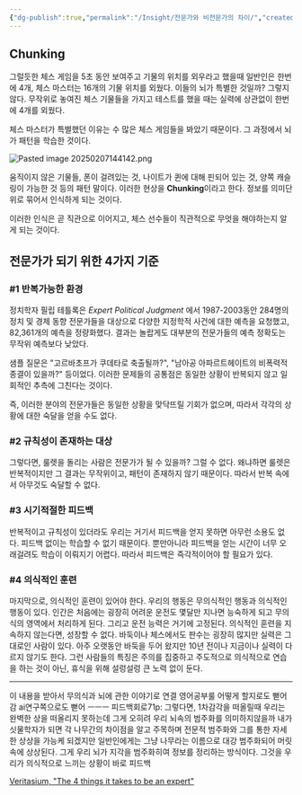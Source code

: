 ```yaml
---
{"dg-publish":true,"permalink":"/Insight/전문가와 비전문가의 차이/","created":"2024-11-15T15:47:26.000+09:00","updated":"2025-02-07T19:52:28.000+09:00"}
---
```


## Chunking
그럴듯한 체스 게임을 5초 동안 보여주고 기물의 위치를 외우라고 했을때 일반인은 한번에 4개, 체스 마스터는 16개의 기물 위치를 외웠다. 이들의 뇌가 특별한 것일까? 그렇지 않다.
무작위로 놓여진 체스 기물들을 가지고 테스트를 했을 때는 실력에 상관없이 한번에 4개를 외웠다.

체스 마스터가 특별했던 이유는 수 많은 체스 게임들을 봐았기 때문이다.
그 과정에서 뇌가 패턴을 학습한 것이다.

![Pasted image 20250207144142.png](/img/user/z-Attached%20Files/Pasted%20image%2020250207144142.png)

움직이지 않은 기물들, 폰이 걸려있는 것, 나이트가 퀸에 대해 핀되어 있는 것, 양쪽 캐슬링이 가능한 것 등의 패턴 말이다. 이러한 현상을 **Chunking**이라고 한다. 정보를 의미단위로 묶어서 인식하게 되는 것이다.

이러한 인식은 곧 직관으로 이어지고, 체스 선수들이 직관적으로 무엇을 해야하는지 알게 되는 것이다.

## 전문가가 되기 위한 4가지 기준

### #1 반복가능한 환경
정치학자 필립 테틀록은 _Expert Political Judgment_ 에서 1987-2003동안 284명의 정치 및 경제 동향 전문가들을 대상으로 다양한 지정학적 사건에 대한 예측을 요청했고, 82,361개의 예측을 정량화했다. 결과는 놀랍게도 대부분의 전문가들의 예측 정확도는 무작위 예측보다 낮았다.

샘플 질문은 "고르바초프가 쿠데타로 축출될까?", "남아공 아파르트헤이트의 비폭력적 종결이 있을까?" 등이었다. 이러한 문제들의 공통점은 동일한 상황이 반복되지 않고 일회적인 추측에 그친다는 것이다.

즉, 이러한 분야의 전문가들은 동일한 상황을 맞닥뜨릴 기회가 없으며, 따라서 각각의 상황에 대한 숙달을 얻을 수도 없다.

### #2 규칙성이 존재하는 대상
그렇다면, 룰렛을 돌리는 사람은 전문가가 될 수 있을까?
그럴 수 없다. 왜냐하면 룰렛은 반복적이지만 그 결과는 무작위이고, 패턴이 존재하지 않기 때문이다.
따라서 반복 속에서 아무것도 숙달할 수 없다.

### #3 시기적절한 피드백
반복적이고 규칙성이 있더라도 우리는 거기서 피드백을 얻지 못하면 아무런 소용도 없다. 피드백 없이는 학습할 수 없기 때문이다. 뿐만아니라 피드백을 얻는 시간이 너무 오래걸려도 학습이 이뤄지기 어렵다. 따라서 피드백은 즉각적이어야 할 필요가 있다.

### #4 의식적인 훈련
마지막으로, 의식적인 훈련이 있어야 한다. 우리의 행동은 무의식적인 행동과 의식적인 행동이 있다. 인간은 처음에는 굉장히 어려운 운전도 몇달만 지나면 능숙하게 되고 무의식의 영역에서 처리하게 된다. 그리고 운전 능력은 거기에 고정된다. 의식적인 훈련을 지속하지 않는다면, 성장할 수 없다. 바둑이나 체스에서도 판수는 굉장히 많지만 실력은 그대로인 사람이 있다. 아주 오랫동안 바둑을 두어 왔지만 10년 전이나 지금이나 실력이 다르지 않기도 한다. 그런 사람들의 특징은 주의를 집중하고 주도적으로 의식적으로 연습을 하는 것이 아닌, 휴식을 위해 설렁설렁 큰 노력 없이 둔다.

---

이 내용을 받아서 무의식과 뇌에 관한 이야기로 연결
영어공부룰 어떻게 할지로도 뻗어감
ai연구쪽으로도 뻗어
ㅡㅡㅡ
피드백회로71p: 그렇다면, 1차감각을 떠올릴때 우리는 완벽한 상을 떠올리지 못하는데 그게 오히려 우리 뇌속의 범주화를 의미하지않을까 내가 싯물학자가 되면 각 나무간의 차이점을 알고 주목하며 전문적 범주화와 그를 통한 자세한 상상을 가능케 되겠지만 일반인에게는 그냥 나무라는 이름으로 대강 범주화되어 머릿속에 상상된다. 그게 우리 뇌가 지각을 범주화히여 정보를 정리하는 방식이다. 그것을 우리가 의식적으로 느끼는 상황이 바로 피드백



[Veritasium, "The 4 things it takes to be an expert"](https://www.youtube.com/watch?v=5eW6Eagr9XA&t=199s)
